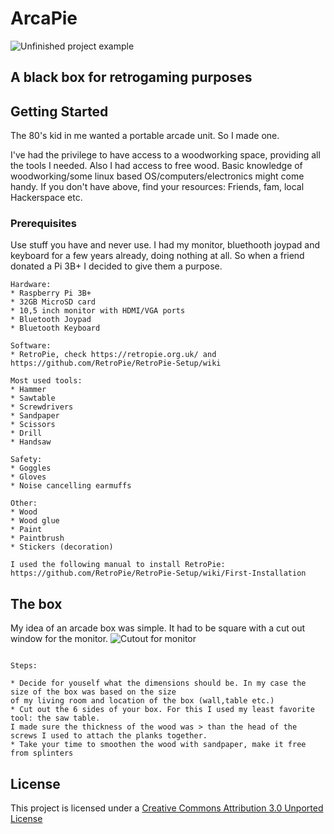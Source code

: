 # ArcaPie

![Unfinished project example](https://www.prisamsterdam.com/img/IMG_20190308_185644.jpg)

 
## A black box for retrogaming purposes

## Getting Started
The 80's kid in me wanted a portable arcade unit. So I made one. 

I've had the privilege to have access to a woodworking space, providing all the tools I needed. Also I had access to free wood. 
Basic knowledge of woodworking/some linux based OS/computers/electronics might come handy.
If you don't have above, find your resources: Friends, fam, local Hackerspace etc.

### Prerequisites
Use stuff you have and never use. I had my monitor, bluethooth joypad and keyboard for a few years already, doing nothing at all.
So when a friend donated a Pi 3B+ I decided to give them a purpose. 

```
Hardware:
* Raspberry Pi 3B+
* 32GB MicroSD card
* 10,5 inch monitor with HDMI/VGA ports
* Bluetooth Joypad
* Bluetooth Keyboard
```

```
Software:
* RetroPie, check https://retropie.org.uk/ and https://github.com/RetroPie/RetroPie-Setup/wiki
```

```
Most used tools:
* Hammer                                                                                                 
* Sawtable                                                                                                
* Screwdrivers                                                                                            
* Sandpaper 
* Scissors
* Drill
* Handsaw
```
 
```  
Safety:
* Goggles
* Gloves
* Noise cancelling earmuffs
```

```
Other:
* Wood
* Wood glue
* Paint
* Paintbrush
* Stickers (decoration)
```

```
I used the following manual to install RetroPie:
https://github.com/RetroPie/RetroPie-Setup/wiki/First-Installation
```
## The box
My idea of an arcade box was simple. It had to be square with a cut out window for the monitor.
![Cutout for monitor](https://www.prisamsterdam.com/img/frontbox.jpg)
 
```

Steps:

* Decide for youself what the dimensions should be. In my case the size of the box was based on the size
of my living room and location of the box (wall,table etc.)
* Cut out the 6 sides of your box. For this I used my least favorite tool: the saw table.
I made sure the thickness of the wood was > than the head of the screws I used to attach the planks together.
* Take your time to smoothen the wood with sandpaper, make it free from splinters
```

## License

This project is licensed under a [Creative Commons Attribution 3.0 Unported License](https://creativecommons.org/licenses/by/3.0/)


